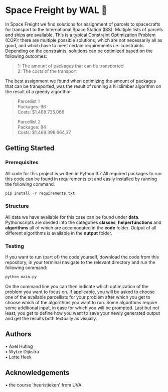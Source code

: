 # Space Freight by WAL :rocket:

In Space Freight we find solutions for assignment of parcels to spacecrafts for transport to the International Space Station (ISS). Multiple lists of parcels and ships are available. This is a typical Constraint Optimization Problem (COP): there are multiple possible solutions, which are not necessarily all as good, and which have to meet certain requirements i.e. constraints. Depending on the constraints, solutions can be optimized based on the following outcomes:

> 1: The amount of packages that can be transported\
> 2: The costs of the transport

The best assignment we found when optimizing the amount of packages that can be transported, was the result of running a hillclimber algorithm on the result of a greedy algorithm:

> Parcellist 1\
> Packages: 96\
> Costs: $1.468.735.066

> Parcellist 2\
> Packages: 84\
> Costs: $1.469.398.664,37

## Getting Started
### Prerequisites

All code for this project is written in Python 3.7 All required packages to run this code can be found in requirements.txt and easily installed by running the following command:

```python
pip install -r requirements.txt
```
### Structure
All data we have available for this case can be found under **data**. Pythonscripts are divided into the categories **classes**, **helperfunctions** and **algorithms** all of which are accomodated in the **code** folder. Output of all different algorithms is available in the **output** folder.

### Testing
If you want to run (part of) the code yourself, download the code from this repository, in your terminal navigate to the relevant directory and run the following command:

```python
python main.py
```
On the command line you can then indicate which optimization of the problem you want to focus on. If applicable, you will be asked to choose one of the available parcellists for your problem after which you get to choose which of the algorithms you want to run. Some algorithms require some additional input, in case for which you will be prompted. Last but not least, you get to define how you want to save your newly generated output and get the results both textually as visually.

## Authors
• Axel Huting\
• Wytze Dijkstra\
• Lotte Heek

## Acknowledgements
• the course 'heuristieken' from UVA
